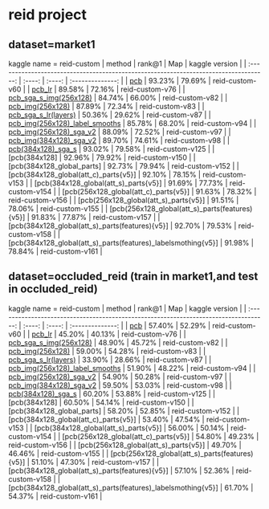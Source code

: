 
# reid project 

## dataset=market1
kaggle name = reid-custom
|                                        method                                         | rank@1 |  Map   |  kaggle version  |
| :-----------------------------------------------------------------------------------: | :----: | :----: | :--------------: |
|                            [pcb](project_result/pcb.ipynb)                            | 93.23% | 79.69% | reid-custom-v60  |
|                      [pcb_lr](project_result/pcb_same_lr.ipynb)                       | 89.58% | 72.16% | reid-custom-v76  |
|              [pcb_sga_s_img(256x128)](project_result/pcb_same_lr.ipynb)               | 84.74% | 66.00% | reid-custom-v82  |
|               [pcb_img(256x128)](project_result/pcb_img(256x128).ipynb)               | 87.89% | 72.34% | reid-custom-v83  |
|              [pcb_sga_s_lr(layers)](project_result/pcb_lr(layers).ipynb)              | 50.36% | 29.62% | reid-custom-v87  |
| [pcb_img(256x128)_label_smooths](project_result/pcb_img(256x128)_label_smooths.ipynb) | 85.78% | 68.20% | reid-custom-v94  |
|        [pcb_img(256x128)_sga_v2](project_result/pcb_img(256x128)_sga_v2.ipynb)        | 88.09% | 72.52% | reid-custom-v97  |
|        [pcb_img(384x128)_sga_v2](project_result/pcb_img(384x128)_sga_v2.ipynb)        | 89.70% | 74.61% | reid-custom-v98  |
|             [pcb(384x128)_sga_s](project_result/pcb(384x128)_sga_s.ipynb)             | 93.02% | 79.58% | reid-custom-v125 |
|                                     [pcb(384x128]                                     | 92.96% | 79.92% | reid-custom-v150 |
|                              [pcb(384x128_global_parts]                               | 92.73% | 79.94% | reid-custom-v152 |
|                         [pcb(384x128_global(att_c)_parts{v5}]                         | 92.10% | 78.15% | reid-custom-v153 |
|                         [pcb(384x128_global(att_s)_parts{v5}]                         | 91.69% | 77.73% | reid-custom-v154 |
|                         [pcb(256x128_global(att_c)_parts{v5}]                         | 91.63% | 78.32% | reid-custom-v156 |
|                         [pcb(256x128_global(att_s)_parts{v5}]                         | 91.51% | 78.06% | reid-custom-v155 |
|                    [pcb(256x128_global(att_s)_parts(features){v5}]                    | 91.83% | 77.87% | reid-custom-v157 |
|                    [pcb(384x128_global(att_s)_parts(features){v5}]                    | 92.70% | 79.53% | reid-custom-v158 |
|             [pcb(384x128_global(att_s)_parts(features)_labelsmothing{v5}]             | 91.98% | 78.84% | reid-custom-v161 |





##  dataset=occluded_reid (train in market1,and test in occluded_reid)
kaggle name = reid-custom
|                                        method                                         | rank@1 |  Map   |  kaggle version  |
| :-----------------------------------------------------------------------------------: | :----: | :----: | :--------------: |
|                            [pcb](project_result/pcb.ipynb)                            | 57.40% | 52.29% | reid-custom-v60  |
|                      [pcb_lr](project_result/pcb_same_lr.ipynb)                       | 45.20% | 40.13% | reid-custom-v76  |
|              [pcb_sga_s_img(256x128)](project_result/pcb_same_lr.ipynb)               | 48.90% | 45.72% | reid-custom-v82  |
|               [pcb_img(256x128)](project_result/pcb_img(256x128).ipynb)               | 59.00% | 54.28% | reid-custom-v83  |
|              [pcb_sga_s_lr(layers)](project_result/pcb_lr(layers).ipynb)              | 33.90% | 28.66% | reid-custom-v87  |
| [pcb_img(256x128)_label_smooths](project_result/pcb_img(256x128)_label_smooths.ipynb) | 51.90% | 48.22% | reid-custom-v94  |
|        [pcb_img(256x128)_sga_v2](project_result/pcb_img(256x128)_sga_v2.ipynb)        | 54.90% | 50.28% | reid-custom-v97  |
|        [pcb_img(384x128)_sga_v2](project_result/pcb_img(384x128)_sga_v2.ipynb)        | 59.50% | 53.03% | reid-custom-v98  |
|             [pcb(384x128)_sga_s](project_result/pcb(384x128)_sga_s.ipynb)             | 60.20% | 53.88% | reid-custom-v125 |
|                                     [pcb(384x128]                                     | 60.50% | 54.14% | reid-custom-v150 |
|                              [pcb(384x128_global_parts]                               | 58.20% | 52.85% | reid-custom-v152 |
|                         [pcb(384x128_global(att_c)_parts{v5}]                         | 53.40% | 47.54% | reid-custom-v153 |
|                         [pcb(384x128_global(att_s)_parts{v5}]                         | 56.00% | 50.14% | reid-custom-v154 |
|                         [pcb(256x128_global(att_c)_parts{v5}]                         | 54.80% | 49.23% | reid-custom-v156 |
|                         [pcb(256x128_global(att_s)_parts{v5}]                         | 49.70% | 46.46% | reid-custom-v155 |
|                    [pcb(256x128_global(att_s)_parts(features){v5}]                    | 51.10% | 47.30% | reid-custom-v157 |
|                    [pcb(384x128_global(att_s)_parts(features){v5}]                    | 57.10% | 52.36% | reid-custom-v158 |
|             [pcb(384x128_global(att_s)_parts(features)_labelsmothing{v5}]             | 61.70% | 54.37% | reid-custom-v161 |



